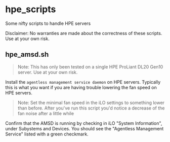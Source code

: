 # hpe_scripts

Some nifty scripts to handle HPE servers

Disclaimer: No warranties are made about the correctness of these scripts. Use at your own risk.

## hpe_amsd.sh

> Note: This has only been tested on a single HPE ProLiant DL20 Gen10 server. Use at your own risk.

Install the `agentless management service daemon` on HPE servers.
Typically this is what you want if you are having trouble lowering the fan speed on HPE servers.

> Note: Set the minimal fan speed in the iLO settings to something lower than before.
> After you've run this script you'd notice a decrease of the fan noise after a little while

Confirm that the AMSD is running by checking in iLO "System Information", under Subystems and Devices.
You should see the "Agentless Management Service" listed with a green checkmark.
